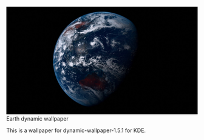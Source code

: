 ![Preview](preview.jpeg)
Earth dynamic wallpaper

This is a wallpaper for dynamic-wallpaper-1.5.1 for KDE.
